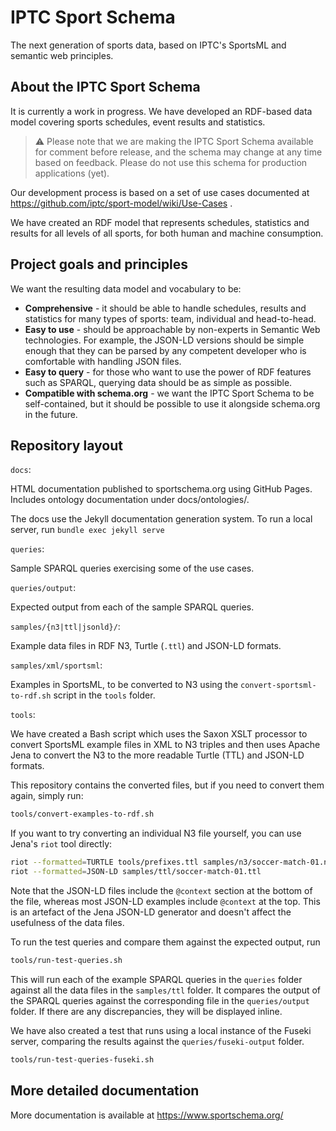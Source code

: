 # IPTC Sport Schema

The next generation of sports data, based on IPTC's SportsML and semantic web
principles.

## About the IPTC Sport Schema

It is currently a work in progress. We have developed an RDF-based data model
covering sports schedules, event results and statistics.

> :warning: Please note that we are making the IPTC Sport Schema available for
> comment before release, and the schema may change at any time based on
> feedback. Please do not use this schema for production applications (yet).

Our development process is based on a set of use cases documented
at https://github.com/iptc/sport-model/wiki/Use-Cases .

We have created an RDF model that represents schedules, statistics and results
for all levels of all sports, for both human and machine consumption.

## Project goals and principles

We want the resulting data model and vocabulary to be:

* **Comprehensive** - it should be able to handle schedules, results and
statistics for many types of sports: team, individual and head-to-head.
* **Easy to use** - should be approachable by non-experts in Semantic Web
technologies. For example, the JSON-LD versions should be simple enough that
they can  be parsed by any competent developer who is comfortable with handling
JSON files.
* **Easy to query** - for those who want to use the power of RDF features such
as SPARQL, querying data should be as simple as possible.
* **Compatible with schema.org** - we want the IPTC Sport Schema to be
self-contained, but it should be possible to use it alongside schema.org in the
future.

## Repository layout

`docs`:

HTML documentation published to sportschema.org using GitHub Pages. Includes
ontology documentation under docs/ontologies/.

The docs use the Jekyll documentation generation system. To run a local server,
run `bundle exec jekyll serve`

`queries`:

Sample SPARQL queries exercising some of the use cases.

`queries/output`:

Expected output from each of the sample SPARQL queries.

`samples/{n3|ttl|jsonld}/`:

Example data files in RDF N3, Turtle (`.ttl`) and JSON-LD formats.

`samples/xml/sportsml`:

Examples in SportsML, to be converted to N3 using the
`convert-sportsml-to-rdf.sh` script in the `tools` folder.

`tools`:

We have created a Bash script which uses the Saxon XSLT processor to convert
SportsML example files in XML to N3 triples and then uses Apache Jena to convert
the N3 to the more readable Turtle (TTL) and JSON-LD formats.

This repository contains the converted files, but if you need to convert them
again, simply run:

```bash
tools/convert-examples-to-rdf.sh
```

If you want to try converting an individual N3 file yourself, you can use Jena's
`riot` tool directly:

```bash
riot --formatted=TURTLE tools/prefixes.ttl samples/n3/soccer-match-01.n3
riot --formatted=JSON-LD samples/ttl/soccer-match-01.ttl
```

Note that the JSON-LD files include the `@context` section at the bottom of the
file, whereas most JSON-LD examples include `@context` at the top. This is an
artefact of the Jena JSON-LD generator and doesn't affect the usefulness of the
data files.

To run the test queries and compare them against the expected output, run

```bash
tools/run-test-queries.sh
```

This will run each of the example SPARQL queries in the `queries` folder against
all the data files in the `samples/ttl` folder. It compares the output of the
SPARQL queries against the corresponding file in the `queries/output` folder.
If there are any discrepancies, they will be displayed inline.

We have also created a test that runs using a local instance of the Fuseki
server, comparing the results against the `queries/fuseki-output` folder.

```bash
tools/run-test-queries-fuseki.sh
```

## More detailed documentation

More documentation is available at https://www.sportschema.org/
